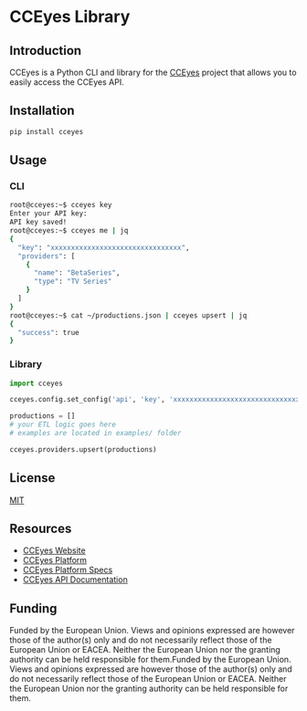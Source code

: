 # CCEyes Library

## Introduction

CCEyes is a Python CLI and library for the [CCEyes](https://cceyes.eu) project that allows you to easily access the CCEyes API.

## Installation

```bash
pip install cceyes
```

## Usage

### CLI

```bash
root@cceyes:~$ cceyes key
Enter your API key:
API key saved! 
root@cceyes:~$ cceyes me | jq
{
  "key": "xxxxxxxxxxxxxxxxxxxxxxxxxxxxxxxx",
  "providers": [
    {
      "name": "BetaSeries",
      "type": "TV Series"
    }
  ]
}
root@cceyes:~$ cat ~/productions.json | cceyes upsert | jq
{
  "success": true
}
```

### Library

```python
import cceyes

cceyes.config.set_config('api', 'key', 'xxxxxxxxxxxxxxxxxxxxxxxxxxxxxxxx')

productions = []
# your ETL logic goes here
# examples are located in examples/ folder

cceyes.providers.upsert(productions)
```

## License

[MIT](https://choosealicense.com/licenses/mit/)

## Resources

- [CCEyes Website](https://cceyes.eu)
- [CCEyes Platform](https://platform.cceyes.eu)
- [CCEyes Platform Specs](https://docs.cceyes.eu)
- [CCEyes API Documentation](https://api.cceyes.eu/docs)

## Funding

Funded by the European Union. Views and opinions expressed are however those of the author(s) only and do not necessarily reflect those of the European Union or EACEA. Neither the European Union nor the granting authority can be held responsible for them.Funded by the European Union. Views and opinions expressed are however those of the author(s) only and do not necessarily reflect those of the European Union or EACEA. Neither the European Union nor the granting authority can be held responsible for them.